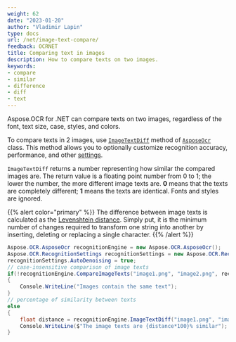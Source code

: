 ```yaml
---
weight: 62
date: "2023-01-20"
author: "Vladimir Lapin"
type: docs
url: /net/image-text-compare/
feedback: OCRNET
title: Comparing text in images
description: How to compare texts on two images.
keywords:
- compare
- similar
- difference
- diff
- text
---
```


Aspose.OCR for .NET can compare texts on two images, regardless of the font, text size, case, styles, and colors.

To compare texts in 2 images, use [`ImageTextDiff`](https://reference.aspose.com/ocr/net/aspose.ocr/asposeocr/imagetextdiff/) method of [`AsposeOcr`](https://reference.aspose.com/ocr/net/aspose.ocr/asposeocr/) class. This method allows you to optionally customize recognition accuracy, performance, and other [settings](/ocr/net/recognition-settings-image/).

`ImageTextDiff` returns a number representing how similar the compared images are. The return value is a floating point number from 0 to 1; the lower the number, the more different image texts are. **0** means that the texts are completely different; **1** means the texts are identical. Fonts and styles are ignored.

{{% alert color="primary" %}}
The difference between image texts is calculated as the [Levenshtein distance](https://en.wikipedia.org/wiki/Levenshtein_distance). Simply put, it is the minimum number of changes required to transform one string into another by inserting, deleting or replacing a single character.
{{% /alert %}}

```csharp
Aspose.OCR.AsposeOcr recognitionEngine = new Aspose.OCR.AsposeOcr();
Aspose.OCR.RecognitionSettings recognitionSettings = new Aspose.OCR.RecognitionSettings();
recognitionSettings.AutoDenoising = true;
// case-insensitive comparison of image texts
if(!recognitionEngine.CompareImageTexts("image1.png", "image2.png", recognitionSettings, true))
{
	Console.WriteLine("Images contain the same text");
}
// percentage of similarity between texts
else
{
	float distance = recognitionEngine.ImageTextDiff("image1.png", "image2.png", recognitionSettings, true);
	Console.WriteLine($"The image texts are {distance*100}% similar");
}
```
